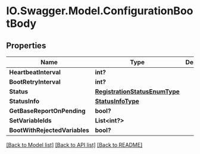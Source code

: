 # IO.Swagger.Model.ConfigurationBootBody
## Properties

Name | Type | Description | Notes
------------ | ------------- | ------------- | -------------
**HeartbeatInterval** | **int?** |  | [optional] 
**BootRetryInterval** | **int?** |  | [optional] 
**Status** | [**RegistrationStatusEnumType**](RegistrationStatusEnumType.md) |  | 
**StatusInfo** | [**StatusInfoType**](StatusInfoType.md) |  | [optional] 
**GetBaseReportOnPending** | **bool?** |  | [optional] 
**SetVariableIds** | **List&lt;int?&gt;** |  | [optional] 
**BootWithRejectedVariables** | **bool?** |  | [optional] 

[[Back to Model list]](../README.md#documentation-for-models) [[Back to API list]](../README.md#documentation-for-api-endpoints) [[Back to README]](../README.md)

